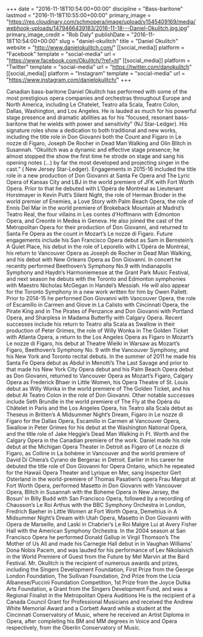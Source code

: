 +++
date = "2016-11-18T10:54:00+00:00"
discipline = "Bass-baritone"
lastmod = "2016-11-18T10:55:00+00:00"
primary_image = "https://res.cloudinary.com/schmopera/image/upload/v1545409169/media/webhook-uploads/1479466439183/2016-11-18---Daniel-Okulitch.jpg.jpg"
primary_image_credit = "Rob Daly"
publishDate = "2016-11-18T10:54:00+00:00"
slug = "daniel-okulitch"
title = "Daniel Okulitch"
website = "http://www.danielokulitch.com/"
[[social_media]]
platform = "Facebook"
template = "social-media"
url = "https://www.facebook.com/Okulitch/?ref=hl"
[[social_media]]
platform = "Twitter"
template = "social-media"
url = "https://twitter.com/danokulitch"
[[social_media]]
platform = "Instagram"
template = "social-media"
url = "https://www.instagram.com/danielokulitch/"
+++

Canadian bass-baritone Daniel Okulitch has performed with some of the most prestigious opera companies and orchestras throughout Europe and North America, including Le Chatelet, Teatro alla Scala, Teatro Colon, Dallas, Washington, and Los Angeles. He is lauded as much for his powerful stage presence and dramatic abilities as for his “focused, resonant bass-baritone that he wields with power and sensitivity” (NJ Star-Ledger). His signature roles show a dedication to both traditional and new works, including the title role in Don Giovanni both the Count and Figaro in Le nozze di Figaro, Joseph De Rocher in Dead Man Walking and Olin Blitch in Susannah. “Okulitch was a dynamic and effective stage presence; he almost stopped the show the first time he strode on stage and sang his opening notes (…) by far the most developed and projecting singer in the cast.” ( New Jersey Star-Ledger).
Engagements in 2015-16 included the title role in a new production of Don Giovanni at Santa Fe Opera and The Lyric Opera of Kansas City and LBJ in the world premiere of JFK with Fort Worth Opera. Prior to that he debuted with L’Opéra de Montréal as Lieutenant Horstmayer in Kevin Putt’s Silent Night, the role of Herman Broder in the world premier of Enemies, a Love Story with Palm Beach Opera, the role of Ennis Del Mar in the world premiere of Brokeback Mountain at Madrid’s Teatro Real, the four villains in Les contes d’Hoffmann with Edmonton Opera, and Creonte in Medea in Geneva. He also joined the cast of the Metropolitan Opera for their production of Don Giovanni, and returned to Santa Fe Opera as the count in Mozart’s Le nozze di Figaro. Future engagements include his San Francisco Opera debut as Sam in Bernstein’s A Quiet Place, his debut in the role of Leporello with L’Opéra de Montréal, his return to Vancouver Opera as Joseph de Rocher in Dead Man Walking, and his debut with New Orleans Opera as Don Giovanni. In concert he recently performed Beethoven’s Symphony No.9 with Indianapolis Symphony and Haydn’s Harmoniemesse at the Grant Park Music Festival, and next season he debuts with the Toronto and Edmonton symphonies with Maestro Nicholas McGegan in Handel’s Messiah. He will also appear for the Toronto Symphony in a new work written for him by Owen Pallett.
Prior to 2014-15 he performed Don Giovanni with Vancouver Opera, the role of Escamillo in Carmen and Giove in La Calisto with Cincinnati Opera, the Pirate King and in The Pirates of Penzance and Don Giovanni with Portland Opera, and Sharpless in Madama Butterfly with Calgary Opera. Recent successes include his return to Teatro alla Scala as Swallow in their production of Peter Grimes, the role of Willy Wonka in The Golden Ticket with Atlanta Opera, a return to the Los Angeles Opera as Figaro in Mozart’s Le nozze di Figaro, his debut at Theatre Wielki in Warsaw as Mozart’s Figaro, Beethoven’s Symphony No. 9 with the Vancouver Symphony, and his New York and Toronto recital debuts. In the summer of 2011 he made his Santa Fe Opera debut as Abdul in Menotti’s The Last Savage and prior to that made his New York City Opera debut and his Palm Beach Opera debut as Don Giovanni, returned to Vancouver Opera as Mozart’s Figaro, Calgary Opera as Frederick Bhaer in Little Women, his Opera Theatre of St. Louis debut as Willy Wonka in the world premiere of The Golden Ticket, and his debut At Teatro Colon in the role of Don Giovanni.
Other notable successes include Seth Brundle in the world premiere of The Fly at the Opéra du Châtelet in Paris and the Los Angeles Opera, his Teatro alla Scala debut as Theseus in Britten’s A Midsummer Night’s Dream, Figaro in Le nozze di Figaro for the Dallas Opera, Escamillo in Carmen at Vancouver Opera, Swallow in Peter Grimes for his debut at the Washington National Opera, and the title role of Jake Heggie’s Dead Man Walking in Ft. Worth and the Calgary Opera in the Canadian premiere of the work.  Daniel made his role debut at the Michigan Opera Theater in Detroit as Figaro of Le nozze di Figaro, as Colline in La bohème in Vancouver and the world premiere of David Di Chiera’s Cyrano de Bergerac in Detroit.
Earlier in his career he debuted the title role of Don Giovanni for Opera Ontario, which he repeated for the Hawaii Opera Theater and Lyrique en Mer, sang Inspector Gert Osterland in the world-premiere of Thomas Pasatieri’s opera Frau Margot at Fort Worth Opera, performed Masetto in Don Giovanni with Vancouver Opera, Blitch in Susannah with the Boheme Opera in New Jersey, the Bosun’ in Billy Budd with San Francisco Opera, followed by a recording of Chausson’s Le Roi Arthus with the BBC Symphony Orchestra in London, Fredrich Baeher in Little Women at Fort Worth Opera, Demetrius in A Midsummer Night’s Dream with Utah Opera, Masetto in Don Giovanni with Opera de Marseille, and Laski in Chabrier’s Le Roi Malgre Lui at Avery Fisher Hall with the American Symphony Orchestra. In the 2004 season at San Francisco Opera he performed Donald Gallup in Virgil Thomson’s The Mother of Us All and made his Carnegie Hall debut in in Vaughan Williams’ Dona Nobis Pacem, and was lauded for his performance of Lev Nikolaivich in the World Premiere of Guest from the Future by Mel Marvin at the Bard Festival.
Mr. Okulitch is the recipient of numerous awards and prizes, including the Singers Development Foundation, First Prize from the George London Foundation, The Sullivan Foundation, 2nd Prize from the Licia Albanese/Puccini Foundation Competition, 1st Prize from the Joyce Dutka Arts Foundation, a Grant from the Singers Development Fund, and was a Regional Finalist in the Metropolitan Opera Auditions He is the recipient of a Canada Council Grant for Professional Musicians and received the Andrew White Memorial Award and a Corbett Award while a student at the Cincinnati Conservatory of Music, where he received an Artist Diploma in Opera, after completing his BM and MM degrees in Voice and Opera respectively, from the Oberlin Conservatory of Music.

